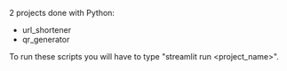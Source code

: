 2 projects done with Python:
  - url_shortener
  - qr_generator

To run these scripts you will have to type "streamlit run <project_name>".
